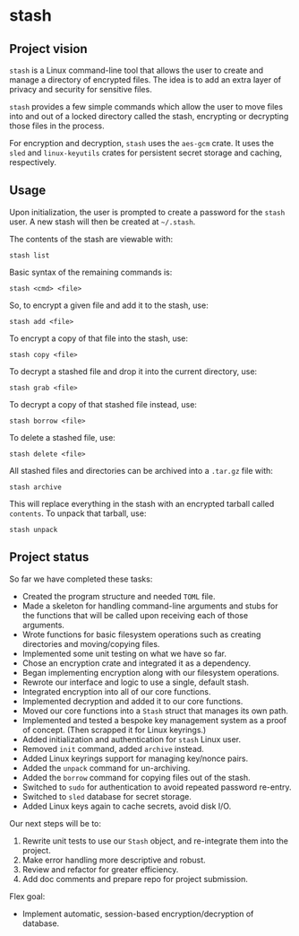 # stash

## Project vision

`stash` is a Linux command-line tool that allows the user to create and manage a directory of encrypted files. The idea is to add an extra layer of privacy and security for sensitive files.

`stash` provides a few simple commands which allow the user to move files into and out of a locked directory called the stash, encrypting or decrypting those files in the process.

For encryption and decryption, `stash` uses the `aes-gcm` crate. It uses the `sled` and `linux-keyutils` crates for persistent secret storage and caching, respectively.

## Usage

Upon initialization, the user is prompted to create a password for the `stash` user. A new stash will then be created at `~/.stash`.

The contents of the stash are viewable with:

	stash list

Basic syntax of the remaining commands is:

	stash <cmd> <file>

So, to encrypt a given file and add it to the stash, use:

	stash add <file>

To encrypt a copy of that file into the stash, use:

	stash copy <file>

To decrypt a stashed file and drop it into the current directory, use:

	stash grab <file>

To decrypt a copy of that stashed file instead, use:

	stash borrow <file>

To delete a stashed file, use:

	stash delete <file>

All stashed files and directories can be archived into a `.tar.gz` file with:
```
stash archive
```
This will replace everything in the stash with an encrypted tarball called `contents`. To unpack that tarball, use:
```
stash unpack
```
## Project status

So far we have completed these tasks:
- Created the program structure and needed `TOML` file.
- Made a skeleton for handling command-line arguments and stubs for the functions that will be called upon receiving each of those arguments.
- Wrote functions for basic filesystem operations such as creating directories and moving/copying files.
- Implemented some unit testing on what we have so far.
- Chose an encryption crate and integrated it as a dependency.
- Began implementing encryption along with our filesystem operations.
- Rewrote our interface and logic to use a single, default stash.
- Integrated encryption into all of our core functions.
- Implemented decryption and added it to our core functions.
- Moved our core functions into a `Stash` struct that manages its own path.
- Implemented and tested a bespoke key management system as a proof of concept. (Then scrapped it for Linux keyrings.)
- Added initialization and authentication for `stash` Linux user.
- Removed `init` command, added `archive` instead.
- Added Linux keyrings support for managing key/nonce pairs.
- Added the `unpack` command for un-archiving.
- Added the `borrow` command for copying files out of the stash.
- Switched to `sudo` for authentication to avoid repeated password re-entry.
- Switched to `sled` database for secret storage.
- Added Linux keys again to cache secrets, avoid disk I/O.

Our next steps will be to:

1. Rewrite unit tests to use our `Stash` object, and re-integrate them into the project.
2. Make error handling more descriptive and robust.
3. Review and refactor for greater efficiency.
4. Add doc comments and prepare repo for project submission.

Flex goal:

- Implement automatic, session-based encryption/decryption of database.
